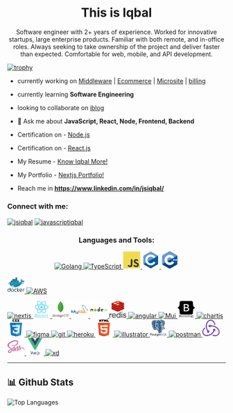 <h1 align="center">This is Iqbal</h1>
<p  align="center">
  Software engineer with 2+ years of experience. Worked for innovative startups, large enterprise products. Familiar with both remote, and in-office roles. Always seeking to take ownership of the project and deliver faster than expected. Comfortable for web, mobile, and API development.
</p>

[![trophy](https://github-profile-trophy.vercel.app/?username=JsIqbal&column=7&row=1&theme=matrix&margin-w=40&margin-h=15)](https://github.com/ryo-ma/github-profile-trophy)


- currently working on [Middleware](https://cesomni.com/) | [Ecommerce](https://github.com/JsIqbal/next-ecommerce.git) | [Microsite](https://github.com/JsIqbal/type-script.git) | [billing](https://github.com/JsIqbal/ibilling.git)

- currently learning **Software Engineering**

- looking to collaborate on [iblog](https://github.com/JsIqbal/iblog.git)

- 💬 Ask me about **JavaScript, React, Node, Frontend, Backend**

- Certification on -  [Node.js](https://drive.google.com/file/d/15rLCTVbZHhEe4aMGKwyXOk5b7BMhnPLM/view?usp=sharing)

- Certification on -  [React.js](https://drive.google.com/file/d/1nlvSWZX1BlIFNY0g-iWLXBPuReWDle7V/view?usp=sharing)

- My Resume -  [Know Iqbal More!](https://drive.google.com/file/d/1L9saACNsfJPULmpQ1y2SbtsucNL_Jtjg/view?usp=sharing)
  
- My Portfolio -  [Nextjs Portfolio!](https://portfolio-jsiqbal.vercel.app/)

- Reach me in **https://www.linkedin.com/in/jsiqbal/**

<h3 align="left">Connect with me:</h3>
<p align="left">
<a href="https://linkedin.com/in/jsiqbal" target="blank"><img align="center" src="https://raw.githubusercontent.com/rahuldkjain/github-profile-readme-generator/master/src/images/icons/Social/linked-in-alt.svg" alt="jsiqbal" height="30" width="40" /></a>
<a href="https://fb.com/javascriptiqbal" target="blank"><img align="center" src="https://raw.githubusercontent.com/rahuldkjain/github-profile-readme-generator/master/src/images/icons/Social/facebook.svg" alt="javascriptiqbal" height="30" width="40" /></a>
</p>

<h3 align="center">Languages and Tools:</h3>
<p align="center">

  <a href="https://www.adobe.com/products/xd.html" target="_blank" rel="noreferrer">
  <img src="https://cdn.worldvectorlogo.com/logos/golang-gopher.svg" alt="Golang" width="40" height="40"/>
</a><a href="https://www.typescriptlang.org/" target="_blank" rel="noreferrer"> <img src="https://raw.githubusercontent.com/remojansen/logo.ts/master/ts.png" alt="TypeScript" width="40" height="40"/> </a><a href="https://developer.mozilla.org/en-US/docs/Web/JavaScript" target="_blank" rel="noreferrer"> <img src="https://raw.githubusercontent.com/devicons/devicon/master/icons/javascript/javascript-original.svg" alt="javascript" width="40" height="40"/> </a> <a href="https://www.cprogramming.com/" target="_blank" rel="noreferrer"> <img src="https://raw.githubusercontent.com/devicons/devicon/master/icons/c/c-original.svg" alt="c" width="40" height="40"/> </a><a href="https://www.w3schools.com/cpp/" target="_blank" rel="noreferrer"> <img src="https://raw.githubusercontent.com/devicons/devicon/master/icons/cplusplus/cplusplus-original.svg" alt="cplusplus" width="40" height="40"/> </a>


<a align="center" href="https://www.docker.com/" target="_blank" rel="noreferrer"> <img src="https://raw.githubusercontent.com/devicons/devicon/master/icons/docker/docker-original-wordmark.svg" alt="docker" width="40" height="40"/> </a><a href="https://aws.amazon.com/" target="_blank" rel="noreferrer">
  <img src="https://cdn.worldvectorlogo.com/logos/aws-logo.svg" alt="AWS" width="40" height="40"/>
</a>



   <a href="https://nextjs.org/" target="_blank" rel="noreferrer"> <img src="https://cdn.worldvectorlogo.com/logos/nextjs-2.svg" alt="nextjs" width="40" height="40"/> </a><a href="https://reactjs.org/" target="_blank" rel="noreferrer"> <img src="https://raw.githubusercontent.com/devicons/devicon/master/icons/react/react-original-wordmark.svg" alt="react" width="40" height="40"/> </a><a href="https://www.mongodb.com/" target="_blank" rel="noreferrer"> <img src="https://raw.githubusercontent.com/devicons/devicon/master/icons/mongodb/mongodb-original-wordmark.svg" alt="mongodb" width="40" height="40"/> </a> <a href="https://www.mysql.com/" target="_blank" rel="noreferrer"> <img src="https://raw.githubusercontent.com/devicons/devicon/master/icons/mysql/mysql-original-wordmark.svg" alt="mysql" width="40" height="40"/> </a>  <a href="https://nodejs.org" target="_blank" rel="noreferrer"> <img src="https://raw.githubusercontent.com/devicons/devicon/master/icons/nodejs/nodejs-original-wordmark.svg" alt="nodejs" width="40" height="40"/> </a> <a href="https://redis.io" target="_blank" rel="noreferrer"> <img src="https://raw.githubusercontent.com/devicons/devicon/master/icons/redis/redis-original-wordmark.svg" alt="redis" width="40" height="40"/> </a> <a href="https://angular.io" target="_blank" rel="noreferrer"> <img src="https://angular.io/assets/images/logos/angular/angular.svg" alt="angular" width="40" height="40"/> </a> <a href="https://mui.com/" target="_blank" rel="noreferrer">
  <img src="https://cdn.worldvectorlogo.com/logos/material-ui-1.svg" alt="Mui" width="40" height="40"/>
</a>
<a href="https://getbootstrap.com" target="_blank" rel="noreferrer"> <img src="https://raw.githubusercontent.com/devicons/devicon/master/icons/bootstrap/bootstrap-plain-wordmark.svg" alt="bootstrap" width="40" height="40"/> </a>  <a href="https://www.chartjs.org" target="_blank" rel="noreferrer"> <img src="https://www.chartjs.org/media/logo-title.svg" alt="chartjs" width="40" height="40"/> </a>  <a href="https://www.w3schools.com/css/" target="_blank" rel="noreferrer"> <img src="https://raw.githubusercontent.com/devicons/devicon/master/icons/css3/css3-original-wordmark.svg" alt="css3" width="40" height="40"/> </a>  <a href="https://www.figma.com/" target="_blank" rel="noreferrer"> <img src="https://www.vectorlogo.zone/logos/figma/figma-icon.svg" alt="figma" width="40" height="40"/> </a> <a href="https://git-scm.com/" target="_blank" rel="noreferrer"> <img src="https://www.vectorlogo.zone/logos/git-scm/git-scm-icon.svg" alt="git" width="40" height="40"/> </a> <a href="https://heroku.com" target="_blank" rel="noreferrer"> <img src="https://www.vectorlogo.zone/logos/heroku/heroku-icon.svg" alt="heroku" width="40" height="40"/> </a> <a href="https://www.w3.org/html/" target="_blank" rel="noreferrer"> <img src="https://raw.githubusercontent.com/devicons/devicon/master/icons/html5/html5-original-wordmark.svg" alt="html5" width="40" height="40"/> </a> <a href="https://www.adobe.com/in/products/illustrator.html" target="_blank" rel="noreferrer"> <img src="https://www.vectorlogo.zone/logos/adobe_illustrator/adobe_illustrator-icon.svg" alt="illustrator" width="40" height="40"/> </a>  <a href="https://www.postgresql.org" target="_blank" rel="noreferrer"> <img src="https://raw.githubusercontent.com/devicons/devicon/master/icons/postgresql/postgresql-original-wordmark.svg" alt="postgresql" width="40" height="40"/> </a> <a href="https://postman.com" target="_blank" rel="noreferrer"> <img src="https://www.vectorlogo.zone/logos/getpostman/getpostman-icon.svg" alt="postman" width="40" height="40"/> </a> <a href="https://redux.js.org" target="_blank" rel="noreferrer"> <img src="https://raw.githubusercontent.com/devicons/devicon/master/icons/redux/redux-original.svg" alt="redux" width="40" height="40"/> </a> <a href="https://sass-lang.com" target="_blank" rel="noreferrer"> <img src="https://raw.githubusercontent.com/devicons/devicon/master/icons/sass/sass-original.svg" alt="sass" width="40" height="40"/> </a> <a href="https://vuejs.org/" target="_blank" rel="noreferrer"> <img src="https://raw.githubusercontent.com/devicons/devicon/master/icons/vuejs/vuejs-original-wordmark.svg" alt="vuejs" width="40" height="40"/> </a> <a href="https://www.adobe.com/products/xd.html" target="_blank" rel="noreferrer"> <img src="https://cdn.worldvectorlogo.com/logos/adobe-xd.svg" alt="xd" width="40" height="40"/> </a> </p>

---

 ## 📊 Github Stats
<!--  [![Top Langs](https://github-readme-stats.vercel.app/api/top-langs/?username=JsIqbal&layout=compact&hide=css,html&langs_count=10&theme=midnight-purple&cache_seconds=86400&card_width=1000)](https://github.com/JsIqbal/github-readme-stats) -->
 
![Top Languages](https://github-readme-stats.vercel.app/api/top-langs/?username=JsIqbal&exclude_repo=JsIqbal.github.io&layout=compact&langs_count=8&hide=css,scss,html&theme=radical&card_width=1000)

 
<!--  [![Iqbal's github activity graph](https://github-readme-activity-graph.cyclic.app/graph?username=JsIqbal&theme=high-contrast)](https://github.com/JsIqbal/github-readme-activity-graph) -->
 
 

<!--  <picture>
  <source media="(prefers-color-scheme: dark)" srcset="https://raw.githubusercontent.com/JsIqbal/JsIqbal/output/github-contribution-grid-snake-dark.svg">
  <source media="(prefers-color-scheme: light)" srcset="https://raw.githubusercontent.com/JsIqbal/JsIqbal/output/github-contribution-grid-snake.svg">
  <img alt="github contribution grid snake animation" src="https://raw.githubusercontent.com/JsIqbal/JsIqbal/output/github-contribution-grid-snake.svg">
</picture> -->
